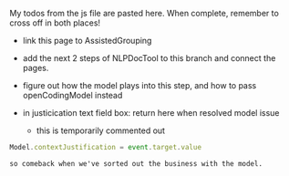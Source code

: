 My todos from the js file are pasted here.
When complete, remember to cross off in both places!

- link this page to AssistedGrouping

- add the next 2 steps of NLPDocTool to this branch and connect the pages.

- figure out how the model plays into this step, and how to pass openCodingModel instead
- in justicication text field box: return here when resolved model issue
    - this is temporarily commented out 
```js
Model.contextJustification = event.target.value
```
    so comeback when we've sorted out the business with the model.
